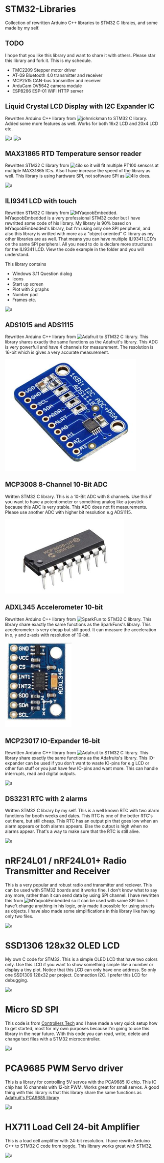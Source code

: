 # STM32-Libraries
Collection of rewritten Arduino C++ libraries to STM32 C libraies, and some made by my self.

## TODO
I hope that you like this library and want to share it with others. Please star this library 
and fork it. This is my schedule.

* TMC2209 Stepper motor driver 
* AT-09 Bluetooth 4.0 transmitter and receiver
* MCP2515 CAN-bus transmitter and receiver
* ArduCam OV5642 camera module 
* ESP8266 ESP-01 WiFi HTTP server

## Liquid Crystal LCD Display with I2C Expander IC
Rewritten Arduino C++ library from ![johnrickman](https://github.com/johnrickman/LiquidCrystal_I2C) to STM32 C library. Added some more features as well. Works for both 16x2 LCD and 20x4 LCD etc.

![a](https://raw.githubusercontent.com/DanielMartensson/STM32-Libraries/master/LiquidCrystal%20I2C/Selecci%C3%B3n_017.png)
![a](https://raw.githubusercontent.com/DanielMartensson/STM32-Libraries/master/LiquidCrystal%20I2C/Selecci%C3%B3n_018.png)

## MAX31865 RTD Temperature sensor reader
Rewritten STM32 C library from ![4ilo](https://github.com/4ilo/MAX31865-Stm32HAL) so it will fit multiple PT100 sensors at multiple  MAX31865 IC:s. Also I have increase the speed of the library as well. This library is using hardware SPI, not software SPI as ![4ilo](https://github.com/4ilo/MAX31865-Stm32HAL) does.

![a](https://raw.githubusercontent.com/DanielMartensson/STM32-Libraries/master/MAX31865/Selecci%C3%B3n_021.png)

## ILI9341 LCD with touch
Rewritten STM32 C library from ![MYaqoobEmbedded](https://github.com/MYaqoobEmbedded/STM32-Tutorials/tree/master/Tutorial%2026%20-%20SPI%20LCD%20%2B%20Resistive%20touch). MYaqoobEmbedded is a very professional STM32 coder but I have rewritted some code of his library. My library is 90% based on MYaqoobEmbedded's library, but I'm using only one SPI peripheral, and also this library is writted with more as a "object oriented" C library as my other libraries are as well. That means you can have multiple ILI9341 LCD's on the same SPI peripheral. All you need to do is declare more structures for the ILI9341 LCD. View the code example in the folder and you will understand.

This library contains
- Windows 3.11 Question dialog
- Icons
- Start up screen
- Plot with 2 graphs
- Number pad
- Frames etc.

![a](https://raw.githubusercontent.com/DanielMartensson/STM32-Libraries/master/ILI9341%20Touch%20LCD/S%C3%A9lection_013.png)

## ADS1015 and ADS1115
Rewritten Arduino C++ library from ![Adafruit](https://github.com/adafruit/Adafruit_ADS1X15) to STM32 C library. This library shares exactly the same functions as the Adafruit's library. This ADC is very powerfull and have 4 channels for measurement. The resolution is 16-bit which is gives a very accurate measurement. 

![a](https://raw.githubusercontent.com/DanielMartensson/STM32-Libraries/master/ADS1015_ADS1115/Adafruit-1085-30091131-02.jpg)

## MCP3008 8-Channel 10-Bit ADC
Written STM32 C library. This is a 10-Bit ADC with 8 channels. Use this if you want to have a potentiometer or something analog like a joystick because this ADC is very stable. This ADC does not fit measurements. Please use another ADC with higher bit resolution e.g ADS1115.

![a](https://raw.githubusercontent.com/DanielMartensson/STM32-Libraries/master/MCP3008/IC-MCP-3008-5-1-1-800x800.jpg)

## ADXL345 Accelerometer 10-bit
Rewritten Arduino C++ library from ![SparkFun](https://github.com/sparkfun/SparkFun_ADXL345_Arduino_Library) to STM32 C library. This library share exactly the same functions as the SparkFuns's library. This accelerometer is very cheap but still good. It can measure the acceleration in x, y and z-axis with resolution of 10-bit.

![a](https://raw.githubusercontent.com/DanielMartensson/STM32-Libraries/master/ADXL345/ADXL345.jpg)

## MCP23017 IO-Expander 16-bit
Rewritten Arduino C++ library from ![Adafruit](https://github.com/adafruit/Adafruit-MCP23017-Arduino-Library) to STM32 C library. This library share exactly the same functions as the Adafruits's library. This IO-expander can be used if you don't want to waste IO-pins for e.g LCD or other fun stuff or you just have few IO-pins and want more. This can handle interrupts, read and digital outputs.

![a](https://raw.githubusercontent.com/DanielMartensson/STM32-Libraries/master/MCP23017/S%C3%A9lection_025.png)

## DS3231 RTC with 2 alarms
Written STM32 C library by my self. This is a well known RTC with two alarm functions for booth weeks and dates.
This RTC is one of the better RTC's out there, but still cheap. This RTC has an output pin that goes low when an alarm appears or both alarms appears. Else the output is high when no alarms appear. That's a way to make sure that the RTC is still alive.

![a](https://raw.githubusercontent.com/DanielMartensson/STM32-Libraries/master/DS3231/S%C3%A9lection_041.png)

# nRF24L01 / nRF24L01+ Radio Transmitter and Receiver

This is a very popular and robust radio and transmitter and reciever. This can be used with STM32 boards and it works fine.
I don't know what to say any more, rather than it can send data by using SPI channel. 
I have rewritten this from ![MYaqoobEmbedded](https://github.com/MYaqoobEmbedded/STM32-Tutorials/tree/master/Tutorial%2024%20-%20NRF24L01%20Radio%20Transceiver)
so it can be used with same SPI line. I have't change anything in his logic, only made it possible for using structs as objects. I have also made some simplifications in this library like having only two files.

![a](https://raw.githubusercontent.com/DanielMartensson/STM32-Libraries/master/nRF24L01%20Radio%20RX-TX/S%C3%A9lection_060.png)

# SSD1306 128x32 OLED LCD

My own C code for STM32. This is a simple OLED LCD that have two colors only. Use this LCD if you want to show something simple like a number or display a tiny plot. Notice that this LCD can only have one address. So only one SSD1306 128x32 per project. Connection I2C. I prefer this LCD for debugging.

![a](https://raw.githubusercontent.com/DanielMartensson/STM32-Libraries/master/SSD1306%20128x32/S%C3%A9lection_008.png)

# Micro SD SPI 
This code is from [Controllers Tech](https://www.youtube.com/watch?v=spVIZO-jbxE) and I have made a very quick setup how to get started, most for my own purposes because I'm going to use this library in the near future. With this code you can read, write, delete and change text files with a STM32 microcontroller. 

![a](https://raw.githubusercontent.com/DanielMartensson/STM32-Libraries/master/Micro%20SD%20SPI/S%C3%A9lection_015.png)

# PCA9685 PWM Servo driver
This is a library for controlling 5V servos with the PCA9685 IC chip. This IC chip has 16 channels with 12-bit PWM. Works great
for small servos. A good thing with this library is that this library share the same functions as [Adafruit's PCA9685 library](https://github.com/adafruit/Adafruit-PWM-Servo-Driver-Library)

![a](https://raw.githubusercontent.com/DanielMartensson/STM32-Libraries/master/PCA9685%20PWM%20Servo/S%C3%A9lection_016.png)

# HX711 Load Cell 24-bit Amplifier 
This is a load cell amplifier with 24-bit resolution. I have rewrite Arduino C++ to STM32 C code from [bogde](https://github.com/bogde/HX711).
This library works great with STM32. 

![a](https://raw.githubusercontent.com/DanielMartensson/STM32-Libraries/master/HX711%20Load%20Cell%20Amplifier/S%C3%A9lection_018.png)
